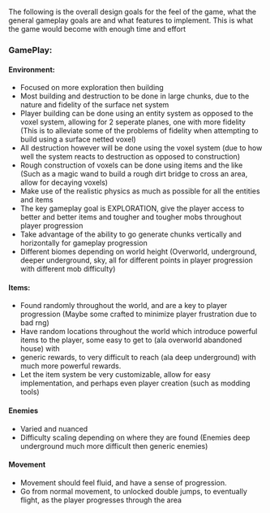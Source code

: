 The following is the overall design goals for the feel of the game, what the general gameplay goals are and what features to implement.
This is what the game would become with enough time and effort

### GamePlay:
#### Environment:
* Focused on more exploration then building
* Most building and destruction to be done in large chunks, due to the nature and fidelity of the surface net system
* Player building can be done using an entity system as opposed to the voxel system, allowing for 2 seperate planes, one with more fidelity
   (This is to alleviate some of the problems of fidelity when attempting to build using a surface netted voxel)
* All destruction however will be done using the voxel system (due to how well the system reacts to destruction as opposed to construction)
* Rough construction of voxels can be done using items and the like (Such as a magic wand to build a rough dirt bridge to cross an area, allow for decaying voxels)
* Make use of the realistic physics as much as possible for all the entities and items
* The key gameplay goal is EXPLORATION, give the player access to better and better items and tougher and tougher mobs throughout player progression
* Take advantage of the ability to go generate chunks vertically and horizontally for gameplay progression
* Different biomes depending on world height (Overworld, underground, deeper underground, sky, all for different points in player progression with different mob difficulty)
#### Items:
* Found randomly throughout the world, and are a key to player progression (Maybe some crafted to minimize player frustration due to bad rng)
* Have random locations throughout the world which introduce powerful items to the player, some easy to get to (ala overworld abandoned house) with
* generic rewards, to very difficult to reach (ala deep underground) with much more powerful rewards.
* Let the item system be very customizable, allow for easy implementation, and perhaps even player creation (such as modding tools)
#### Enemies
* Varied and nuanced
* Difficulty scaling depending on where they are found (Enemies deep underground much more difficult then generic enemies)
#### Movement
* Movement should feel fluid, and have a sense of progression.
* Go from normal movement, to unlocked double jumps, to eventually flight, as the player progresses through the area
